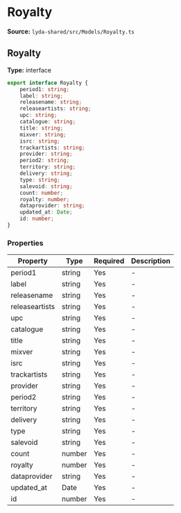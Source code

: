 # Royalty

**Source:** `lyda-shared/src/Models/Royalty.ts`

## Royalty

**Type:** interface

```typescript
export interface Royalty {
    period1: string;
    label: string;
    releasename: string;
    releaseartists: string;
    upc: string;
    catalogue: string;
    title: string;
    mixver: string;
    isrc: string;
    trackartists: string;
    provider: string;
    period2: string;
    territory: string;
    delivery: string;
    type: string;
    salevoid: string;
    count: number;
    royalty: number;
    dataprovider: string;
    updated_at: Date;
    id: number;
}
```

### Properties

| Property | Type | Required | Description |
|----------|------|----------|-------------|
| period1 | string | Yes | - |
| label | string | Yes | - |
| releasename | string | Yes | - |
| releaseartists | string | Yes | - |
| upc | string | Yes | - |
| catalogue | string | Yes | - |
| title | string | Yes | - |
| mixver | string | Yes | - |
| isrc | string | Yes | - |
| trackartists | string | Yes | - |
| provider | string | Yes | - |
| period2 | string | Yes | - |
| territory | string | Yes | - |
| delivery | string | Yes | - |
| type | string | Yes | - |
| salevoid | string | Yes | - |
| count | number | Yes | - |
| royalty | number | Yes | - |
| dataprovider | string | Yes | - |
| updated_at | D​a​t​e | Yes | - |
| id | number | Yes | - |

